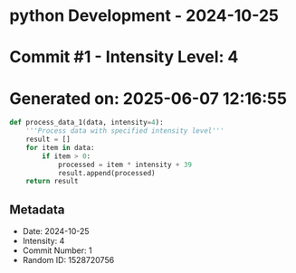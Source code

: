 ﻿# python Development - 2024-10-25
# Commit #1 - Intensity Level: 4
# Generated on: 2025-06-07 12:16:55
```python
def process_data_1(data, intensity=4):
    '''Process data with specified intensity level'''
    result = []
    for item in data:
        if item > 0:
            processed = item * intensity + 39
            result.append(processed)
    return result
```
## Metadata
- Date: 2024-10-25
- Intensity: 4
- Commit Number: 1
- Random ID: 1528720756
